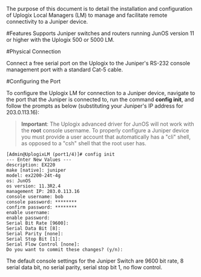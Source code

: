 <!-- 5.4 -->
The purpose of this document is to detail the installation and configuration of Uplogix Local Managers (LM) to manage and facilitate remote connectivity to a Juniper device.

#Features
Supports Juniper switches and routers running JunOS version 11 or higher with the Uplogix 500 or 5000 LM.

#Physical Connection

Connect a free serial port on the Uplogix to the Juniper's RS-232 console management port with a standard Cat-5 cable.


#Configuring the Port

To configure the Uplogix LM for connection to a Juniper device, navigate to the port that the Juniper is connected to, run the command **config init**, and follow the prompts as below (substituting your Juniper's IP address for 203.0.113.16):

> **Important**: The Uplogix advanced driver for JunOS will not work with the **root** console username. To properly configure a Juniper device you must provide a user account that automatically has a "cli" shell, as opposed to a "csh" shell that the root user has.

```
[Admin@UplogixLM (port1/4)]# config init
--- Enter New Values ---
description: EX220
make [native]: juniper
model: ex2200-24t-4g
os: JunOS
os version: 11.3R2.4
management IP: 203.0.113.16
console username: bob
console password: ********
confirm password: ********
enable username:
enable password:
Serial Bit Rate [9600]:
Serial Data Bit [8]:
Serial Parity [none]:
Serial Stop Bit [1]:
Serial Flow Control [none]:
Do you want to commit these changes? (y/n):

```

The default console settings for the Juniper Switch are 9600 bit rate, 8 serial data bit, no serial parity, serial stop bit 1, no flow control.


